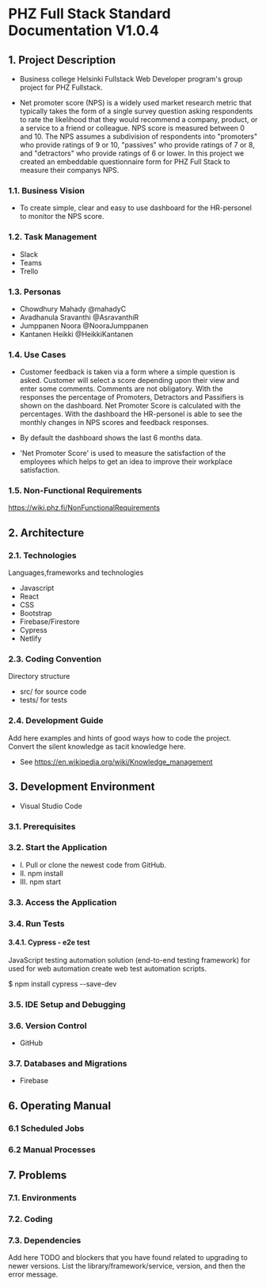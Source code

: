 # PHZ Full Stack Standard Documentation V1.0.4

## 1. Project Description

- Business college Helsinki Fullstack Web Developer program's group project for PHZ Fullstack.

- Net promoter score (NPS) is a widely used market research metric that typically takes the form of a single survey question asking respondents to rate the likelihood that they would recommend a company, product, or a service to a friend or colleague. NPS score is measured between 0 and 10. The NPS assumes a subdivision of respondents into "promoters" who provide ratings of 9 or 10, "passives" who provide ratings of 7 or 8, and "detractors" who provide ratings of 6 or lower. In this project we created an embeddable questionnaire form for PHZ Full Stack to measure their companys NPS.

### 1.1. Business Vision

- To create simple, clear and easy to use dashboard for the HR-personel to monitor the NPS score.

### 1.2. Task Management

- Slack
- Teams
- Trello

### 1.3. Personas

- Chowdhury Mahady @mahadyC
- Avadhanula Sravanthi @AsravanthiR
- Jumppanen Noora @NooraJumppanen
- Kantanen Heikki @HeikkiKantanen

### 1.4. Use Cases

- Customer feedback is taken via a form where a simple question is asked. Customer will select a score depending upon their view and enter some comments. Comments are not obligatory. With the responses the percentage of Promoters, Detractors and Passifiers is shown on the dashboard. Net Promoter Score is calculated with the percentages. With the dashboard the HR-personel is able to see the monthly changes in NPS scores and feedback responses.

- By default the dashboard shows the last 6 months data.

- 'Net Promoter Score' is used to measure the satisfaction of the employees which helps to get an idea to improve their workplace satisfaction.

### 1.5. Non-Functional Requirements

https://wiki.phz.fi/NonFunctionalRequirements

## 2. Architecture

### 2.1. Technologies

Languages,frameworks and technologies

- Javascript
- React
- CSS
- Bootstrap
- Firebase/Firestore
- Cypress
- Netlify

### 2.3. Coding Convention

Directory structure

- src/ for source code
- tests/ for tests

### 2.4. Development Guide

Add here examples and hints of good ways how to code the project. Convert the silent knowledge as tacit knowledge here.

- See https://en.wikipedia.org/wiki/Knowledge_management

## 3. Development Environment

- Visual Studio Code

### 3.1. Prerequisites

### 3.2. Start the Application

- I. Pull or clone the newest code from GitHub.
- II. npm install
- III. npm start

### 3.3. Access the Application

### 3.4. Run Tests

#### 3.4.1. Cypress - e2e test

JavaScript testing automation solution (end-to-end testing framework) for used for web automation create web test automation scripts.

$ npm install cypress --save-dev

### 3.5. IDE Setup and Debugging

### 3.6. Version Control

- GitHub

### 3.7. Databases and Migrations

- Firebase

## 6. Operating Manual

### 6.1 Scheduled Jobs

### 6.2 Manual Processes

## 7. Problems

### 7.1. Environments

### 7.2. Coding

### 7.3. Dependencies

Add here TODO and blockers that you have found related to upgrading to newer versions.
List the library/framework/service, version, and then the error message.
